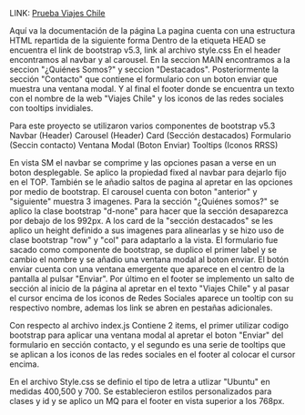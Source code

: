 LINK: <a target="_blank" href="https://wilper591.github.io/Prueba-Viajes-Chile/">Prueba Viajes Chile</a>

Aquí va la documentación de la página
La pagina cuenta con una estructura HTML repartida de la siguiente forma
Dentro de la etiqueta HEAD se encuentra el link de bootstrap v5.3, link al archivo style.css
En el header encontramos al navbar y al carousel.
En la seccion MAIN encontramos a la seccion "¿Quiénes Somos?" y seccion "Destacados".
Posteriormente la sección "Contacto" que contiene el formulario con un boton enviar que muestra una ventana modal.
Y al final el footer donde se encuentra un texto con el nombre de la web "Viajes Chile" y los iconos de las redes sociales con tooltips invidiales.

Para este proyecto se utilizaron varios componentes de bootstrap v5.3
Navbar (Header)
Carousel (Header)
Card (Sección destacados)
Formulario (Seccin contacto)
Ventana Modal (Boton Enviar)
Tooltips (Iconos RRSS)

En vista SM el navbar se comprime y las opciones pasan a verse en un boton desplegable. Se aplico la propiedad fixed al navbar para dejarlo fijo en el TOP. También se le añadio saltos de pagina al apretar en las opciones por medio de bootstrap.
El carousel cuenta con boton "anterior" y "siguiente" muestra 3 imagenes.
Para la sección "¿Quiénes somos?" se aplico la clase bootstrap "d-none" para hacer que la sección desaparezca por debajo de los 992px.
A los card de la "sección destacados" se les aplico un height definido a sus imagenes para alinearlas y se hizo uso de clase bootstrap "row" y "col" para adaptarlo a la vista.
El formulario fue sacado como componente de bootstrap, se duplico el primer label y se cambio el nombre y se añadio una ventana modal al boton enviar.
El botón enviar cuenta con una ventana emergente que aparece en el centro de la pantalla al pulsar "Enviar".
Por último en el footer se implemento un salto de sección al inicio de la página al apretar en el texto "Viajes Chile" y al pasar el cursor encima de los iconos de Redes Sociales aparece un tooltip con su respectivo nombre, ademas los link se abren en pestañas adicionales.

Con respecto al archivo index.js
Contiene 2 items, el primer utilizar codigo bootstrap para aplicar una ventana modal al apretar el boton "Enviar" del formulario en sección contacto, y el segundo es una serie de tooltips que se aplican a los iconos de las redes sociales en el footer al colocar el cursor encima.

En el archivo Style.css se definio el tipo de letra a utlizar "Ubuntu" en medidas 400,500 y 700. Se establecieron estilos personalizados para clases y id y se aplico un MQ para el footer en vista superior a los 768px.